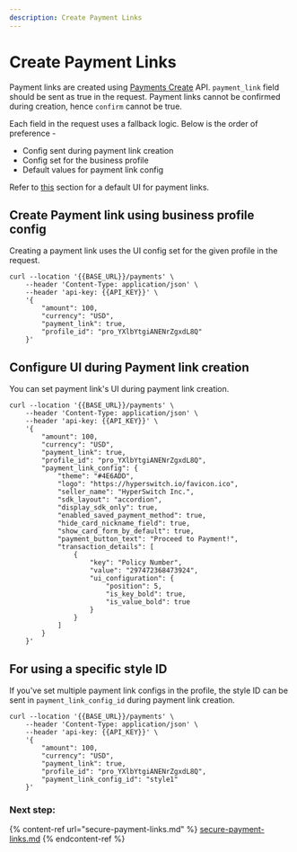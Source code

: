 ```yaml
---
description: Create Payment Links
---
```


# Create Payment Links

Payment links are created using [Payments Create](https://api-reference.hyperswitch.io/api-reference/payments/payments--create) API. `payment_link` field should be sent as true in the request. Payment links cannot be confirmed during creation, hence `confirm` cannot be true.

Each field in the request uses a fallback logic. Below is the order of preference -

* Config sent during payment link creation
* Config set for the business profile
* Default values for payment link config

Refer to [this](../../../payment-flows-and-management/quickstart/payment-links/configurations/#list-of-defaults-for-the-payment-link-ui-config) section for a default UI for payment links.

## Create Payment link using business profile config

Creating a payment link uses the UI config set for the given profile in the request.

```
curl --location '{{BASE_URL}}/payments' \
    --header 'Content-Type: application/json' \
    --header 'api-key: {{API_KEY}}' \
    '{
        "amount": 100,
        "currency": "USD",
        "payment_link": true,
        "profile_id": "pro_YXlbYtgiANENrZgxdL8Q"
    }'
```

## Configure UI during Payment link creation

You can set payment link's UI during payment link creation.

```
curl --location '{{BASE_URL}}/payments' \
    --header 'Content-Type: application/json' \
    --header 'api-key: {{API_KEY}}' \
    '{
        "amount": 100,
        "currency": "USD",
        "payment_link": true,
        "profile_id": "pro_YXlbYtgiANENrZgxdL8Q",
        "payment_link_config": {
            "theme": "#4E6ADD",
            "logo": "https://hyperswitch.io/favicon.ico",
            "seller_name": "HyperSwitch Inc.",
            "sdk_layout": "accordion",
            "display_sdk_only": true,
            "enabled_saved_payment_method": true,
            "hide_card_nickname_field": true,
            "show_card_form_by_default": true,
            "payment_button_text": "Proceed to Payment!",
            "transaction_details": [
                {
                    "key": "Policy Number",
                    "value": "297472368473924",
                    "ui_configuration": {
                        "position": 5,
                        "is_key_bold": true,
                        "is_value_bold": true
                    }
                }
            ]
        }
    }'
```

## For using a specific style ID

If you've set multiple payment link configs in the profile, the style ID can be sent in `payment_link_config_id` during payment link creation.

```
curl --location '{{BASE_URL}}/payments' \
    --header 'Content-Type: application/json' \
    --header 'api-key: {{API_KEY}}' \
    '{
        "amount": 100,
        "currency": "USD",
        "payment_link": true,
        "profile_id": "pro_YXlbYtgiANENrZgxdL8Q",
        "payment_link_config_id": "style1"
    }'
```

### Next step:

{% content-ref url="secure-payment-links.md" %}
[secure-payment-links.md](secure-payment-links.md)
{% endcontent-ref %}
